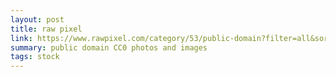 ```yaml
---
layout: post
title: raw pixel
link: https://www.rawpixel.com/category/53/public-domain?filter=all&sort=trending
summary: public domain CC0 photos and images
tags: stock
---
```


